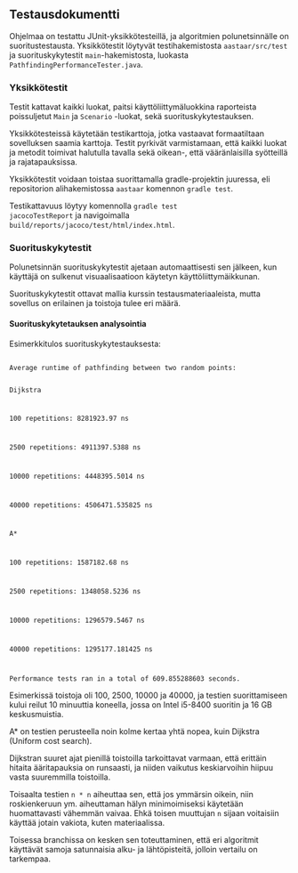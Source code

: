 
## Testausdokumentti

Ohjelmaa on testattu JUnit-yksikkötesteillä, ja algoritmien polunetsinnälle on suoritustestausta. Yksikkötestit löytyvät testihakemistosta <code>aastaar/src/test</code> ja suorituskykytestit <code>main</code>-hakemistosta, luokasta <code>PathfindingPerformanceTester.java</code>.

### Yksikkötestit

Testit kattavat kaikki luokat, paitsi käyttöliittymäluokkina raporteista poissuljetut <code>Main</code> ja <code>Scenario</code> -luokat, sekä suorituskykytestauksen.

Yksikkötesteissä käytetään testikarttoja, jotka vastaavat formaatiltaan sovelluksen saamia karttoja. Testit pyrkivät varmistamaan, että kaikki luokat ja metodit toimivat halutulla tavalla sekä oikean-, että vääränlaisilla syötteillä ja rajatapauksissa.

Yksikkötestit voidaan toistaa suorittamalla gradle-projektin juuressa, eli repositorion alihakemistossa <code>aastaar</code> komennon <code>gradle test</code>.

Testikattavuus löytyy komennolla <code>gradle test jacocoTestReport</code> ja navigoimalla <code>build/reports/jacoco/test/html/index.html</code>.

### Suorituskykytestit

Polunetsinnän suorituskykytestit ajetaan automaattisesti sen jälkeen, kun käyttäjä on sulkenut visuaalisaatioon käytetyn käyttöliittymäikkunan.

Suorituskykytestit ottavat mallia kurssin testausmateriaaleista, mutta sovellus on erilainen ja toistoja tulee eri määrä.

#### Suorituskykytetauksen analysointia

Esimerkkitulos suorituskykytestauksesta:

<code>
Average runtime of pathfinding between two random points:


Dijkstra

100 repetitions: 8281923.97 ns

2500 repetitions: 4911397.5388 ns

10000 repetitions: 4448395.5014 ns

40000 repetitions: 4506471.535825 ns


A*

100 repetitions: 1587182.68 ns

2500 repetitions: 1348058.5236 ns

10000 repetitions: 1296579.5467 ns

40000 repetitions: 1295177.181425 ns


Performance tests ran in a total of 609.855288603 seconds.
</code>

Esimerkissä toistoja oli 100, 2500, 10000 ja 40000, ja testien suorittamiseen kului reilut 10 minuuttia koneella, jossa on Intel i5-8400 suoritin ja 16 GB keskusmuistia.

A* on testien perusteella noin kolme kertaa yhtä nopea, kuin Dijkstra (Uniform cost search).

Dijkstran suuret ajat pienillä toistoilla tarkoittavat varmaan, että erittäin hitaita ääritapauksia on runsaasti, ja niiden vaikutus keskiarvoihin hiipuu vasta suuremmilla toistoilla.

Toisaalta testien <code>n * n</code> aiheuttaa sen, että jos ymmärsin oikein, niin roskienkeruun ym. aiheuttaman hälyn minimoimiseksi käytetään huomattavasti vähemmän vaivaa. Ehkä toisen muuttujan <code>n</code> sijaan voitaisiin käyttää jotain vakiota, kuten materiaalissa.

Toisessa branchissa on kesken sen toteuttaminen, että eri algoritmit käyttävät samoja satunnaisia alku- ja lähtöpisteitä, jolloin vertailu on tarkempaa.